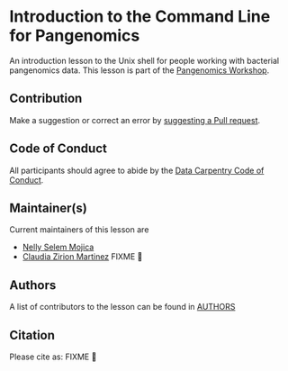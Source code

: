 
# Introduction to the Command Line for Pangenomics

An introduction lesson to the Unix shell for people working with bacterial pangenomics data. This lesson is part of the [Pangenomics Workshop](https://czirion.github.io/pangenomics-workshop/).

## Contribution

Make a suggestion or correct an error by [suggesting a Pull request](https://github.com/Czirion/shell-pangenomics/pulls).

## Code of Conduct

All participants should agree to abide by the [Data Carpentry Code of Conduct](http://www.datacarpentry.org/code-of-conduct/).

## Maintainer(s)
 
Current maintainers of this lesson are
 
* [Nelly Selem Mojica](https://github.com/nselem)
* [Claudia Zirion Martinez](https://github.com/Czirion)
FIXME :anger:

## Authors

A list of contributors to the lesson can be found in [AUTHORS](AUTHORS) 

## Citation

Please cite as:
FIXME :anger:
